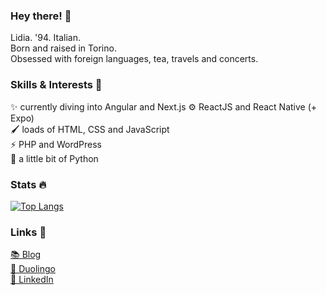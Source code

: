 ### Hey there! 👋

Lidia. '94. Italian.  
Born and raised in Torino.  
Obsessed with foreign languages, tea, travels and concerts.

### Skills & Interests 💖

✨ currently diving into Angular and Next.js
⚙️ ReactJS and React Native (+ Expo)  
🖌️ loads of HTML, CSS and JavaScript  
⚡ PHP and WordPress  
🐍 a little bit of Python
 

### Stats 🔥

[![Top Langs](https://github-readme-stats-sigma-five.vercel.app/api/top-langs/?username=lidiaCirrone&layout=compact)](https://github.com/anuraghazra/github-readme-stats)


### Links 🔗

[📚 Blog](https://www.polyglotwannabe.com/)  
[🦉 Duolingo](https://www.duolingo.com/lidiaCirrone)  
[💼 LinkedIn](https://www.linkedin.com/in/lidiacirrone/)
